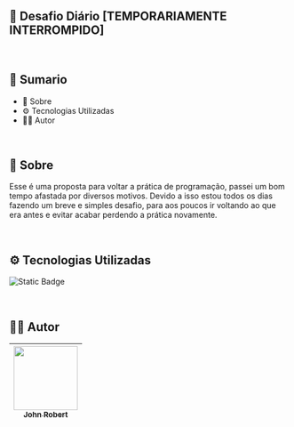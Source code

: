 ## 🏅 Desafio Diário [TEMPORARIAMENTE INTERROMPIDO]

<br>

## 📎 Sumario
- 📕 Sobre
- ⚙ Tecnologias Utilizadas
- 🙍‍♂️ Autor

<br>

## 📕 Sobre

Esse é uma proposta para voltar a prática de programação, passei um bom tempo afastada por diversos motivos. Devido a isso estou todos os dias fazendo um breve e simples desafio, para aos poucos ir voltando ao que era antes e evitar acabar perdendo a prática novamente.

<br>

## ⚙ Tecnologias Utilizadas

![Static Badge](https://img.shields.io/badge/Python-3776AB?style=for-the-badge&logo=python&logoColor=3776AB&labelColor=black)

<br>

## 🙍‍♂️ Autor

| [<img src="https://avatars.githubusercontent.com/u/49295037?v=4" width=115><br><sub>John Robert</sub>](https://github.com/jrcmelo) |
| :---: |

<br> 

